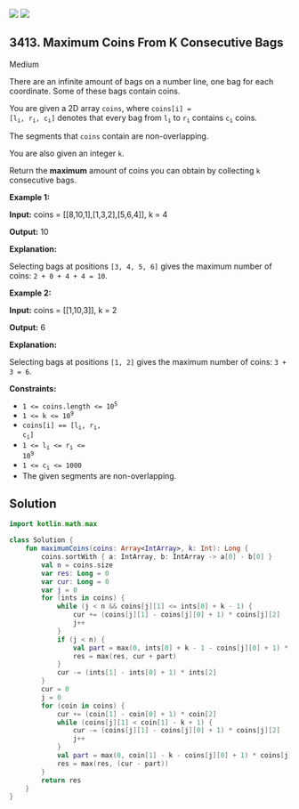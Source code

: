 [![](https://img.shields.io/github/stars/javadev/LeetCode-in-Kotlin?label=Stars&style=flat-square)](https://github.com/javadev/LeetCode-in-Kotlin)
[![](https://img.shields.io/github/forks/javadev/LeetCode-in-Kotlin?label=Fork%20me%20on%20GitHub%20&style=flat-square)](https://github.com/javadev/LeetCode-in-Kotlin/fork)

## 3413\. Maximum Coins From K Consecutive Bags

Medium

There are an infinite amount of bags on a number line, one bag for each coordinate. Some of these bags contain coins.

You are given a 2D array `coins`, where <code>coins[i] = [l<sub>i</sub>, r<sub>i</sub>, c<sub>i</sub>]</code> denotes that every bag from <code>l<sub>i</sub></code> to <code>r<sub>i</sub></code> contains <code>c<sub>i</sub></code> coins.

The segments that `coins` contain are non-overlapping.

You are also given an integer `k`.

Return the **maximum** amount of coins you can obtain by collecting `k` consecutive bags.

**Example 1:**

**Input:** coins = \[\[8,10,1],[1,3,2],[5,6,4]], k = 4

**Output:** 10

**Explanation:**

Selecting bags at positions `[3, 4, 5, 6]` gives the maximum number of coins: `2 + 0 + 4 + 4 = 10`.

**Example 2:**

**Input:** coins = \[\[1,10,3]], k = 2

**Output:** 6

**Explanation:**

Selecting bags at positions `[1, 2]` gives the maximum number of coins: `3 + 3 = 6`.

**Constraints:**

*   <code>1 <= coins.length <= 10<sup>5</sup></code>
*   <code>1 <= k <= 10<sup>9</sup></code>
*   <code>coins[i] == [l<sub>i</sub>, r<sub>i</sub>, c<sub>i</sub>]</code>
*   <code>1 <= l<sub>i</sub> <= r<sub>i</sub> <= 10<sup>9</sup></code>
*   <code>1 <= c<sub>i</sub> <= 1000</code>
*   The given segments are non-overlapping.

## Solution

```kotlin
import kotlin.math.max

class Solution {
    fun maximumCoins(coins: Array<IntArray>, k: Int): Long {
        coins.sortWith { a: IntArray, b: IntArray -> a[0] - b[0] }
        val n = coins.size
        var res: Long = 0
        var cur: Long = 0
        var j = 0
        for (ints in coins) {
            while (j < n && coins[j][1] <= ints[0] + k - 1) {
                cur += (coins[j][1] - coins[j][0] + 1) * coins[j][2]
                j++
            }
            if (j < n) {
                val part = max(0, ints[0] + k - 1 - coins[j][0] + 1) * coins[j][2]
                res = max(res, cur + part)
            }
            cur -= (ints[1] - ints[0] + 1) * ints[2]
        }
        cur = 0
        j = 0
        for (coin in coins) {
            cur += (coin[1] - coin[0] + 1) * coin[2]
            while (coins[j][1] < coin[1] - k + 1) {
                cur -= (coins[j][1] - coins[j][0] + 1) * coins[j][2]
                j++
            }
            val part = max(0, coin[1] - k - coins[j][0] + 1) * coins[j][2]
            res = max(res, (cur - part))
        }
        return res
    }
}
```